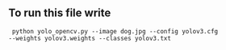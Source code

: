 ## To run this file write

<code> python yolo_opencv.py --image dog.jpg --config yolov3.cfg --weights yolov3.weights --classes yolov3.txt 
</code>